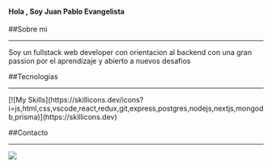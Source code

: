 #### Hola , Soy Juan Pablo Evangelista




##Sobre mi
<hr/>
Soy un fullstack web developer con orientacion al backend con una gran passion por el aprendizaje y abierto a nuevos desafios

##Tecnologias
<hr/>
[![My Skills](https://skillicons.dev/icons?i=js,html,css,vscode,react,redux,git,express,postgres,nodejs,nextjs,mongodb,prisma)](https://skillicons.dev)

##Contacto
<hr/>
<a href="[https://skillicons.dev](https://www.linkedin.com/in/juan-pablo-evangelista-240247163/)">
    <img src="https://skillicons.dev/icons?i=linkedin" />
 </a>



<!--
**juanpabloev/juanpabloev** is a ✨ _special_ ✨ repository because its `README.md` (this file) appears on your GitHub profile.

Here are some ideas to get you started:

- 🔭 I’m currently working on ...
- 🌱 I’m currently learning ...
- 👯 I’m looking to collaborate on ...
- 🤔 I’m looking for help with ...
- 💬 Ask me about ...
- 📫 How to reach me: ...
- 😄 Pronouns: ...
- ⚡ Fun fact: ...
-->
